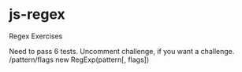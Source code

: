 # js-regex
Regex Exercises

Need to pass 6 tests.
Uncomment challenge, if you want a challenge.
/pattern/flags
new RegExp(pattern[, flags])
